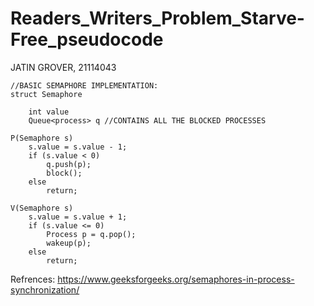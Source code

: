 # Readers_Writers_Problem_Starve-Free_pseudocode

JATIN GROVER, 21114043

```
//BASIC SEMAPHORE IMPLEMENTATION:
struct Semaphore 

	int value
	Queue<process> q //CONTAINS ALL THE BLOCKED PROCESSES

P(Semaphore s)
	s.value = s.value - 1;
	if (s.value < 0) 
		q.push(p);
		block();
	else
		return;

V(Semaphore s)
	s.value = s.value + 1;
	if (s.value <= 0)
		Process p = q.pop();
		wakeup(p);
	else
		return;

```


Refrences:
https://www.geeksforgeeks.org/semaphores-in-process-synchronization/
